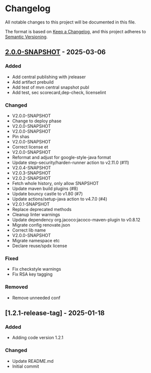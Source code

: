 # Changelog

All notable changes to this project will be documented in this file.

The format is based on [Keep a Changelog](https://keepachangelog.com/en/1.0.0/),
and this project adheres to [Semantic Versioning](https://semver.org/spec/v2.0.0.html).

## [2.0.0-SNAPSHOT] - 2025-03-06

### Added

- Add central publishing with jreleaser
- Add artifact prebuild
- Add test of mvn central snapshot publ
- Add test, sec scorecard,dep-check, licenselint

### Changed

- V2.0.0-SNAPSHOT
- Change to deploy phase
- V2.0.0-SNAPSHOT
- V2.0.0-SNAPSHOT
- Pin shas
- V2.0.0-SNAPSHOT
- Correct license et
- V2.0.0-SNAPSHOT
- Reformat and adjust for google-style-java format
- Update step-security/harden-runner action to v2.11.0 (#11)
- V2.0.4-SNAPSHOT
- V2.0.3-SNAPSHOT
- V2.0.2-SNAPSHOT
- Fetch whole history, only allow SNAPSHOT
- Update maven build plugins (#8)
- Update bouncy castle to v1.80 (#7)
- Update actions/setup-java action to v4.7.0 (#4)
- V2.0.1-SNAPSHOT
- Replace deprecated methods
- Cleanup linter warnings
- Update dependency org.jacoco:jacoco-maven-plugin to v0.8.12
- Migrate config renovate.json
- Correct lib name
- V2.0.0-SNAPSHOT
- Migrate namespace etc
- Declare reuse/spdx license

### Fixed

- Fix checkstyle warnings
- Fix RSA key tagging

### Removed

- Remove unneeded conf

## [1.2.1-release-tag] - 2025-01-18

### Added

- Adding code version 1.2.1

### Changed

- Update README.md
- Initial commit

[2.0.0-SNAPSHOT]: https://github.com/diggsweden/cose-lib/compare/1.2.1-release-tag..v2.0.0-SNAPSHOT

<!-- generated by git-cliff -->
